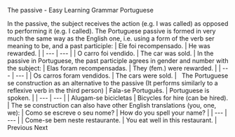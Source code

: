 The passive - Easy Learning Grammar Portuguese
 
In the passive, the subject receives the action (e.g. I was called) as opposed to performing it (e.g. I called). The Portuguese passive is formed in very much the same way as the English one, i.e. using a form of the verb ser meaning to be, and a past participle:
| Ele foi recompensado. | He was rewarded. |
| --- | --- |
| O carro foi vendido. | The car was sold. |
In the passive in Portuguese, the past participle agrees in gender and number with the subject:
| Elas foram recompensadas. | They (fem.) were rewarded. |
| --- | --- |
| Os carros foram vendidos. | The cars were sold. |
 
The Portuguese se construction as an alternative to the passive
(It performs similarly to a reflexive verb in the third person)
| Fala-se Português. | Portuguese is spoken. |
| --- | --- |
| Alugam-se bicicletas | Bicycles for hire (can be hired). |
The se construction can also have other English translations (you, one, we):
| Como se escreve o seu nome? | How do you spell your name? |
| --- | --- |
| Come-se bem neste restaurante. | You eat well in this restaurant. |
Previous
Next
